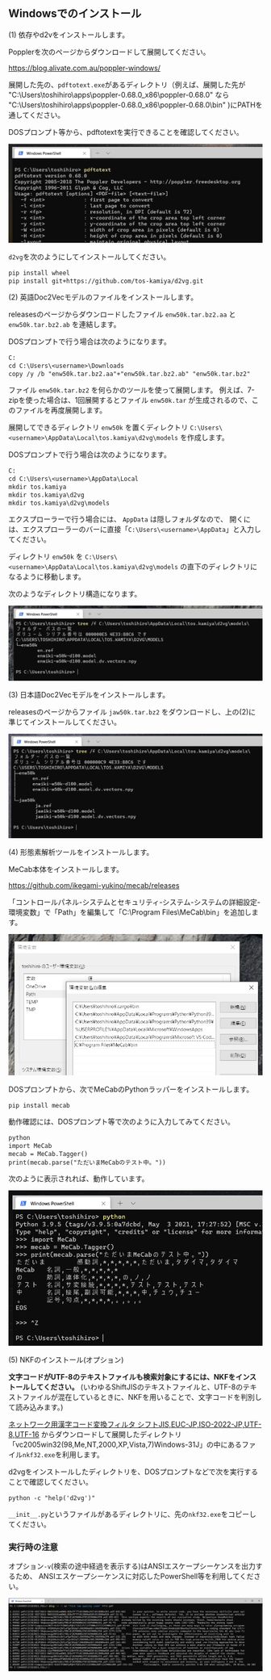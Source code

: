 ## Windowsでのインストール

(1) 依存やd2vをインストールします。

Popplerを次のページからダウンロードして展開してください。

https://blog.alivate.com.au/poppler-windows/

展開した先の、`pdftotext.exe`があるディレクトリ（例えば、展開した先が "C:\Users\toshihiro\apps\poppler-0.68.0_x86\poppler-0.68.0" なら "C:\Users\toshihiro\apps\poppler-0.68.0_x86\poppler-0.68.0\bin\" )にPATHを通してください。

DOSプロンプト等から、pdftotextを実行できることを確認してください。

![](images/win-pdftotext.png)

`d2vg`を次のようにしてインストールしてください。

```
pip install wheel
pip install git+https://github.com/tos-kamiya/d2vg.git
```

(2) 英語Doc2Vecモデルのファイルをインストールします。

releasesのページからダウンロードしたファイル `enw50k.tar.bz2.aa` と `enw50k.tar.bz2.ab` を連結します。

DOSプロンプトで行う場合は次のようになります。

```
C:
cd C:\Users\<username>\Downloads
copy /y /b "enw50k.tar.bz2.aa"+"enw50k.tar.bz2.ab" "enw50k.tar.bz2"
```

ファイル `enw50k.tar.bz2` を何らかのツールを使って展開します。
例えば、7-zipを使った場合は、1回展開するとファイル `enw50k.tar` が生成されるので、このファイルを再度展開します。

展開してできるディレクトリ `enw50k` を置くディレクトリ
`C:\Users\<username>\AppData\Local\tos.kamiya\d2vg\models`
を作成します。

DOSプロンプトで行う場合は次のようになります。

```
C:
cd C:\Users\<username>\AppData\Local
mkdir tos.kamiya
mkdir tos.kamiya\d2vg
mkdir tos.kamiya\d2vg\models
```

エクスプローラーで行う場合には、 `AppData` は隠しフォルダなので、
開くには、エクスプローラーのバーに直接「`C:\Users\<username>\AppData`」と入力してください。

ディレクトリ `enw50k` を `C:\Users\<username>\AppData\Local\tos.kamiya\d2vg\models` の直下のディレクトリになるように移動します。

次のようなディレクトリ構造になります。

![](images/win-enw50k-place-ja.png)

(3) 日本語Doc2Vecモデルをインストールします。

releasesのページからファイル `jaw50k.tar.bz2` をダウンロードし、上の(2)に準じてインストールしてください。

![](images/win-jaw50k-place-ja.png)

(4) 形態素解析ツールをインストールします。

MeCab本体をインストールします。

https://github.com/ikegami-yukino/mecab/releases

「コントロールパネル-システムとセキュリティ-システム-システムの詳細設定-環境変数」で「Path」を編集して「C:\Program Files\MeCab\bin」を追加します。

![](images/win-mecab-env-ja.png)

DOSプロンプトから、次でMeCabのPythonラッパーをインストールします。

```
pip install mecab
```

動作確認には、DOSプロンプト等で次のように入力してみてください。

```
python
import MeCab
mecab = MeCab.Tagger()
print(mecab.parse("ただいまMeCabのテスト中。"))
```

次のように表示されれば、動作しています。

![](images/win-mecab-run-ja.png)

(5) NKFのインストール(オプション)

**文字コードがUTF-8のテキストファイルも検索対象にするには、NKFをインストールしてください。**
(いわゆるShiftJISのテキストファイルと、UTF-8のテキストファイルが混在しているときに、NKFを用いることで、文字コードを判別して読み込みます。)

[ネットワーク用漢字コード変換フィルタ シフトJIS,EUC-JP,ISO-2022-JP,UTF-8,UTF-16](https://www.vector.co.jp/soft/win95/util/se295331.html)
からダウンロードして展開したディレクトリ「vc2005win32(98,Me,NT,2000,XP,Vista,7)Windows-31J」の中にあるファイル`nkf32.exe`を利用します。

d2vgをインストールしたディレクトリを、DOSプロンプトなどで次を実行することで確認してください。

```
python -c "help('d2vg')"
```

`__init__.py`というファイルがあるディレクトリに、先の`nkf32.exe`をコピーしてください。

### 実行時の注意

オプション`-v`(検索の途中経過を表示する)はANSIエスケープシーケンスを出力するため、
ANSIエスケープシーケンスに対応したPowerShell等を利用してください。

![](images/win-example-powershell.png)


